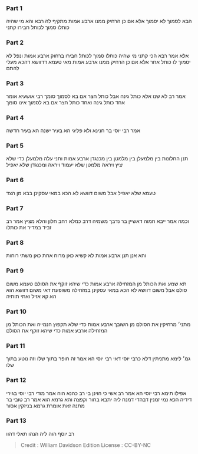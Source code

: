 
### Part 1
הבא לסמוך לא יסמוך אלא אם כן הרחיק ממנו ארבע אמות מתקיף לה רבא והא מי שהיה כותלו סמוך לכותל חבירו קתני

### Part 2
אלא אמר רבא הכי קתני מי שהיה כותלו סמוך לכותל חבירו ברחוק ארבע אמות ונפל לא יסמוך לו כותל אחר אלא אם כן הרחיק ממנו ארבע אמות מאי טעמא דדוושא דהכא מעלי להתם

### Part 3
אמר רב לא שנו אלא כותל גינה אבל כותל חצר אם בא לסמוך סומך רבי אושעיא אומר אחד כותל גינה ואחד כותל חצר אם בא לסמוך אינו סומך

### Part 4
אמר רבי יוסי בר חנינא ולא פליגי הא בעיר ישנה הא בעיר חדשה

### Part 5
תנן החלונות בין מלמעלן בין מלמטן בין מכנגדן ארבע אמות ותני עלה מלמעלן כדי שלא יציץ ויראה מלמטן שלא יעמוד ויראה ומכנגדן שלא יאפיל

### Part 6
טעמא שלא יאפיל אבל משום דוושא לא הכא במאי עסקינן בבא מן הצד

### Part 7
וכמה אמר ייבא חמוה דאשיין בר נדבך משמיה דרב כמלא רחב חלון והלא מציץ אמר רב זביד במדיר את כותלו

### Part 8
והא אנן תנן ארבע אמות לא קשיא כאן מרוח אחת כאן משתי רוחות

### Part 9
תא שמע ואת הכותל מן המזחילה ארבע אמות כדי שיהא זוקף את הסולם טעמא משום סולם אבל משום דוושא לא הכא במאי עסקינן במזחילה משופעת דאי משום דוושא הוא הא קא אזיל ואתי תותיה

### Part 10
מתני׳ מרחיקין את הסולם מן השובך ארבע אמות כדי שלא תקפוץ הנמייה ואת הכותל מן המזחילה ארבע אמות כדי שיהא זוקף את הסולם

### Part 11
גמ׳ לימא מתניתין דלא כרבי יוסי דאי רבי יוסי הא אמר זה חופר בתוך שלו וזה נוטע בתוך שלו

### Part 12
אפילו תימא רבי יוסי הא אמר רב אשי כי הוינן בי רב כהנא הוה אמר מודי רבי יוסי בגירי דידיה הכא נמי זמנין דבהדי דמנח ליה יתבא בחור וקפצה והא גרמא הוא אמר רב טובי בר מתנה זאת אומרת גרמא בניזקין אסור

### Part 13
רב יוסף הוה ליה הנהו תאלי דהוו

>Credit : William Davidson Edition
>License : CC-BY-NC